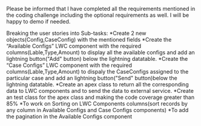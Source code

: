 Please be informed that I have completed all the requirements mentioned in the coding challenge including the optional requirements as well. I will be happy to demo if needed.

Breaking the user stories into Sub-tasks:
    *Create 2 new objects(Config,CaseConfig) with the mentioned fields
    *Create the “Available Configs” LWC component with the required columns(Lable,Type,Amount) to display all the available configs and add an lightning button("Add" button) below the lightning datatable.
    *Create the “Case Configs” LWC component with the required columns(Lable,Type,Amount) to dispaly the CaseConfigs assigned to the particular case  and add an lightning button("Send" button)below the lightning datatable.
    *Create an apex class to return all the corresponding data to LWC components and to send the data to external service.
    *Create an test class for the apex class and making the code coverage greater than 85%
    *To work on Sorting on LWC Components columns(sort records by any column in Available Configs and Case Configs components)
    *To add the pagination in the Available Configs component
